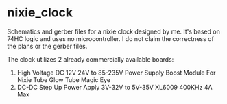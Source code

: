 # nixie_clock
Schematics and gerber files for a nixie clock designed by me. It's based on 74HC logic and uses no microcontroller.
I do not claim the correctness of the plans or the gerber files.

The clock utilizes 2 already commercially available boards:

1) High Voltage DC 12V 24V to 85-235V Power Supply Boost Module For Nixie Tube Glow Tube Magic Eye
2) DC-DC Step Up Power Apply 3V-32V to 5V-35V XL6009 400KHz 4A Max
